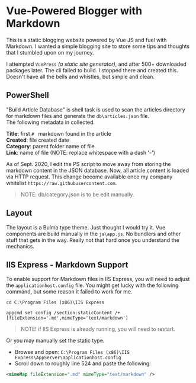 # Vue-Powered Blogger with Markdown

This is a static blogging website powered by Vue JS and fuel with Markdown. I wanted a simple blogging site to store some tips and thoughts that I stumbled upon on my journey.

I attempted `VuePress` *(a static site generator)*, and after 500+ downloaded packages later. The cli failed to build. I stopped there and created this. Doesn't have all the bells and whistles, but simple and clean.

## PowerShell
"Build Article Database" is shell task is used to scan the articles directory for markdown files and generate the `db\articles.json` file.  
The following metadata in collected.

**Title**: first `# ` markdown found in the article  
**Created**: file created date  
**Category**: parent folder name of file  
**Link**: name of file (NOTE: replace whitespace with a dash '-')

As of Sept. 2020, I edit the PS script to move away from storing the markdown content in the JSON database. Now, all article content is loaded via HTTP request. This change become available once my company whitelist `https://raw.githubusercontent.com`.

> NOTE: db/category.json is to be edit manually.

## Layout
The layout is a Bulma type theme. Just thought I would try it. Vue components are build manually in the `js\app.js`. No bundlers and other stuff that gets in the way. Really not that hard once you understand the mechanics.

## IIS Express - Markdown Support
To enable support for Markdown files in IIS Express, you will need to adjust the `applicationhost.config` file. You might get lucky with the following command, but some reason it failed to work for me.

```
cd C:\Program Files (x86)\IIS Express

appcmd set config /section:staticContent /+[fileExtension='.md',mimeType='text/markdown']
```

> NOTE! if IIS Express is already running, you will need to restart.

Or you may manually set the static type.
* Browse and open: `C:\Program Files (x86)\IIS Express\AppServer\applicationhost.config`
* Scroll down to roughly line 524 and paste the following:
```xml
<mimeMap fileExtension=".md" mimeType="text/markdown" />
```
